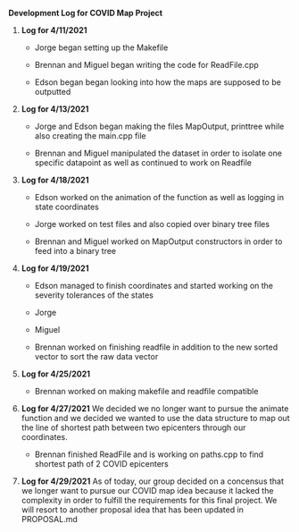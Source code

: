 **Development Log for COVID Map Project**

1. **Log for 4/11/2021**
    * Jorge began setting up the Makefile
    
    * Brennan and Miguel began writing the code for ReadFile.cpp

    * Edson began began looking into how the maps are supposed to be outputted

1. **Log for 4/13/2021**
    * Jorge and Edson began making the files MapOutput, printtree while also creating the main.cpp file

    * Brennan and Miguel manipulated the dataset in order to isolate one specific datapoint as well as continued to work on Readfile

1. **Log for 4/18/2021**
    * Edson worked on the animation of the function as well as logging in state coordinates

    * Jorge worked on test files and also copied over binary tree files

    * Brennan and Miguel worked on MapOutput constructors in order to feed into a binary tree

1. **Log for 4/19/2021** 
    * Edson managed to finish coordinates and started working on the severity tolerances of the states

    * Jorge

    * Miguel

    * Brennan worked on finishing readfile in addition to the new sorted vector to sort the raw data vector

1. **Log for 4/25/2021**
    * Brennan worked on making makefile and readfile compatible

1. **Log for 4/27/2021**
    We decided we no longer want to pursue the animate function and we decided we wanted to use the data structure to map out the line of shortest
    path between two epicenters through our coordinates.
    * Brennan finished ReadFile and is working on paths.cpp to find shortest path of 2 COVID epicenters

1. **Log for 4/29/2021**
    As of today, our group decided on a concensus that we longer want to pursue our COVID map idea because it lacked the complexity in order to fulfill the requirements for this final project. We will resort to another proposal idea that has been updated in PROPOSAL.md

    

